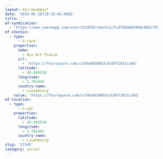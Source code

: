 ```yaml
---
layout: micropubpost
date: '2019-05-18T10:25:45.000Z'
title: ''
mf-syndication:
  - 'https://www.swarmapp.com/user/223939/checkin/5cdfdda9829b0c002c795c04'
mf-checkin:
  - type:
      - h-card
    properties:
      name:
        - Niz Art Piazza
      url:
        - 'https://foursquare.com/v/58a49348b3cdc85f1631ca8d'
      latitude:
        - 49.809538
      longitude:
        - 5.765445
      country-name:
        - Luxembourg
    value: 'https://foursquare.com/v/58a49348b3cdc85f1631ca8d'
mf-location:
  - type:
      - h-adr
    properties:
      latitude:
        - 49.809538
      longitude:
        - 5.765445
      country-name:
        - Luxembourg
slug: '37545'
category: social
---
```

